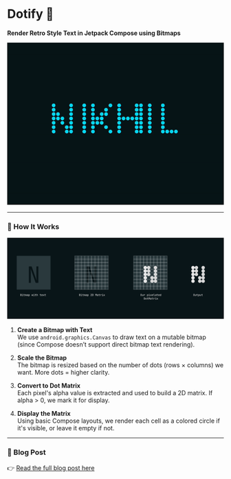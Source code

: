 # Dotify 🎯
**Render Retro Style Text in Jetpack Compose using Bitmaps**

![Dotify preview](assets/dotify.gif) 

---

### 🧠 How It Works
![Dotify preview](assets/overview_thumbnail.png)
1. **Create a Bitmap with Text**  
   We use `android.graphics.Canvas` to draw text on a mutable bitmap (since Compose doesn’t support direct bitmap text rendering).

2. **Scale the Bitmap**  
   The bitmap is resized based on the number of dots (rows × columns) we want. More dots = higher clarity.

3. **Convert to Dot Matrix**  
   Each pixel's alpha value is extracted and used to build a 2D matrix. If alpha > 0, we mark it for display.

4. **Display the Matrix**  
   Using basic Compose layouts, we render each cell as a colored circle if it's visible, or leave it empty if not.

---

### 🔗 Blog Post
👉 [Read the full blog post here](https://medium.com/@nikhil.here)
